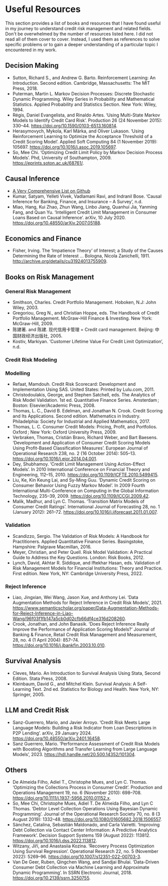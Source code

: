 # Useful Resources

This section provides a list of books and resources that I have found useful in my journey to understand credit risk management and related fields. Don't be overwhelmed by the number of resources listed here. I did not read all of them cover to cover. Instead, I used them as references to solve specific problems or to gain a deeper understanding of a particular topic I encountered in my work.

## Decision Making

- Sutton, Richard S., and Andrew G. Barto. Reinforcement Learning: An Introduction. Second edition. Cambridge, Massachusetts: The MIT Press, 2018.
- Puterman, Martin L. Markov Decision Processes: Discrete Stochastic Dynamic Programming. Wiley Series in Probability and Mathematical Statistics. Applied Probability and Statistics Section. New York: Wiley, 1994.
- Régis, Daniel Evangelista, and Rinaldo Artes. ‘Using Multi-State Markov Models to Identify Credit Card Risk’. Production 26 (24 November 2015): 330–44. https://doi.org/10.1590/0103-6513.160814.
- Herasymovych, Mykola, Karl Märka, and Oliver Lukason. ‘Using Reinforcement Learning to Optimize the Acceptance Threshold of a Credit Scoring Model’. Applied Soft Computing 84 (1 November 2019): 105697. https://doi.org/10.1016/j.asoc.2019.105697.
- So, Mee Chi. ‘Optimizing Credit Limit Policy by Markov Decision Process Models’. Phd, University of Southampton, 2009. https://eprints.soton.ac.uk/68761/.

## Causal Inference

- [A Very Comprehensive List on Github](https://github.com/msuzen/looper)
- Kumar, Satyam, Yelleti Vivek, Vadlamani Ravi, and Indranil Bose. ‘Causal Inference for Banking, Finance, and Insurance – A Survey’, n.d.
- Miao, Hang, Kui Zhao, Zhun Wang, Linbo Jiang, Quanhui Jia, Yanming Fang, and Quan Yu. ‘Intelligent Credit Limit Management in Consumer Loans Based on Causal Inference’. arXiv, 10 July 2020. https://doi.org/10.48550/arXiv.2007.05188.


## Economics and Finance

- Fisher, Irving. The ‘Impatience Theory’ of Interest; a Study of the Causes Determining the Rate of Interest ... Bologna, Nicola Zanichelli, 1911. http://archive.org/details/cu31924013755909.

## Books on Risk Management

### General Risk Management

- Smithson, Charles. Credit Portfolio Management. Hoboken, N.J: John Wiley, 2003.
- Gregoriou, Greg N., and Christian Hoppe, eds. The Handbook of Credit Portfolio Management. McGraw-Hill Finance & Investing. New York: McGraw-Hill, 2009.
- 陈建著. and 陈建. 现代信用卡管理 = Credit card management. Beijing: 中国财政经济出版社, 2005.
- Kostiv, Markiyan. ‘Customer Lifetime Value For Credit Limit Optimization’, n.d.


### Credit Risk Modeling

### Modelling

- Refaat, Mamdouh. Credit Risk Scorecard: Development and Implementation Using SAS. United States: Printed by Lulu.com, 2011.
- Christodoulakis, George, and Stephen Satchell, eds. The Analytics of Risk Model Validation. 1st ed. Quantitative Finance Series. Amsterdam ; Boston: Elsevier/Academic Press, 2008.
- Thomas, L. C., David B. Edelman, and Jonathan N. Crook. Credit Scoring and Its Applications. Second edition. Mathematics in Industry. Philadelphia: Society for Industrial and Applied Mathematics, 2017.
- Thomas, L. C. Consumer Credit Models: Pricing, Profit, and Portfolios. Oxford ; New York: Oxford University Press, 2009.
- Verbraken, Thomas, Cristián Bravo, Richard Weber, and Bart Baesens. ‘Development and Application of Consumer Credit Scoring Models Using Profit-Based Classification Measures’. European Journal of Operational Research 238, no. 2 (16 October 2014): 505–13. https://doi.org/10.1016/j.ejor.2014.04.001.
- Dey, Shubhamoy. ‘Credit Limit Management Using Action-Effect Models’. In 2010 International Conference on Financial Theory and Engineering, 112–15, 2010. https://doi.org/10.1109/ICFTE.2010.5499415.
- Liu, Ke, Kin Keung Lai, and Sy-Ming Guu. ‘Dynamic Credit Scoring on Consumer Behavior Using Fuzzy Markov Model’. In 2009 Fourth International Multi-Conference on Computing in the Global Information Technology, 235–39, 2009. https://doi.org/10.1109/ICCGI.2009.42.
- Malik, Madhur, and Lyn C. Thomas. ‘Transition Matrix Models of Consumer Credit Ratings’. International Journal of Forecasting 28, no. 1 (January 2012): 261–72. https://doi.org/10.1016/j.ijforecast.2011.01.007.

### Validation

- Scandizzo, Sergio. The Validation of Risk Models: A Handbook for Practitioners. Applied Quantitative Finance Series. Basingstoke, Hampshire: Palgrave Macmillan, 2016.
- Meyer, Christian, and Peter Quell. Risk Model Validation: A Practical Guide to Address the Key Questions. London: Risk Books, 2012.
- Lynch, David, Akhtar R. Siddique, and Iftekhar Hasan, eds. Validation of Risk Management Models for Financial Institutions: Theory and Practice. First edition. New York, NY: Cambridge University Press, 2022.
### Reject Inference

- Liao, Jingxian, Wei Wang, Jason Xue, and Anthony Lei. ‘Data Augmentation Methods for Reject Inference in Credit Risk Models’, 2021. https://www.semanticscholar.org/paper/Data-Augmentation-Methods-for-Reject-Inference-in-Liao-Wang/96f03f1fb147a5cb0d02cfb66df4ce316d208260.
- Crook, Jonathan, and John Banasik. ‘Does Reject Inference Really Improve the Performance of Application Scoring Models?’ Journal of Banking & Finance, Retail Credit Risk Management and Measurement, 28, no. 4 (1 April 2004): 857–74. https://doi.org/10.1016/j.jbankfin.2003.10.010.

## Survival Analysis

- Cleves, Mario. An Introduction to Survival Analysis Using Stata, Second Edition. Stata Press, 2008.
- Kleinbaum, David G., and Mitchel Klein. Survival Analysis: A Self-Learning Text. 2nd ed. Statistics for Biology and Health. New York, NY: Springer, 2005.

## LLM and Credit Risk

- Sanz-Guerrero, Mario, and Javier Arroyo. ‘Credit Risk Meets Large Language Models: Building a Risk Indicator from Loan Descriptions in P2P Lending’. arXiv, 29 January 2024. https://doi.org/10.48550/arXiv.2401.16458.
- Sanz Guerrero, Mario. ‘Performance Assessment of Credit Risk Models with Boosting Algorithms and Transfer Learning from Large Language Models’, 2023. https://hdl.handle.net/20.500.14352/101304.

## Others

- De Almeida Filho, Adiel T., Christophe Mues, and Lyn C. Thomas. ‘Optimizing the Collections Process in Consumer Credit’. Production and Operations Management 19, no. 6 (November 2010): 698–708. https://doi.org/10.1111/j.1937-5956.2010.01152.x.
- So, Mee Chi, Christophe Mues, Adiel T. De Almeida Filho, and Lyn C Thomas. ‘Debtor Level Collection Operations Using Bayesian Dynamic Programming’. Journal of the Operational Research Society 70, no. 8 (3 August 2019): 1332–48. https://doi.org/10.1080/01605682.2018.1506557.
- Sánchez, Catalina, Sebastián Maldonado, and Carla Vairetti. ‘Improving Debt Collection via Contact Center Information: A Predictive Analytics Framework’. Decision Support Systems 159 (August 2022): 113812. https://doi.org/10.1016/j.dss.2022.113812.
- Witzany, Jiří, and Anastasiia Kozina. ‘Recovery Process Optimization Using Survival Regression’. Operational Research 22, no. 5 (November 2022): 5269–96. https://doi.org/10.1007/s12351-022-00703-3.
- Van De Geer, Ruben, Qingchen Wang, and Sandjai Bhulai. ‘Data-Driven Consumer Debt Collection via Machine Learning and Approximate Dynamic Programming’. In SSRN Electronic Journal, 2018. https://doi.org/10.2139/ssrn.3250755.
